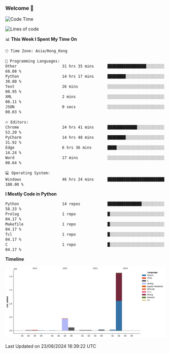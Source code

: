 ### Welcome 👋

<!--START_SECTION:waka-->
![Code Time](http://img.shields.io/badge/Code%20Time-228%20hrs%2026%20mins-blue)

![Lines of code](https://img.shields.io/badge/From%20Hello%20World%20I%27ve%20Written-2.8%20million%20lines%20of%20code-blue)

📊 **This Week I Spent My Time On** 

```text
🕑︎ Time Zone: Asia/Hong_Kong

💬 Programming Languages: 
Other                    31 hrs 35 mins      █████████████████░░░░░░░░   68.08 % 
Python                   14 hrs 17 mins      ████████░░░░░░░░░░░░░░░░░   30.80 % 
Text                     26 mins             ░░░░░░░░░░░░░░░░░░░░░░░░░   00.95 % 
XML                      2 mins              ░░░░░░░░░░░░░░░░░░░░░░░░░   00.11 % 
JSON                     0 secs              ░░░░░░░░░░░░░░░░░░░░░░░░░   00.03 % 

🔥 Editors: 
Chrome                   24 hrs 41 mins      █████████████░░░░░░░░░░░░   53.20 % 
PyCharm                  14 hrs 48 mins      ████████░░░░░░░░░░░░░░░░░   31.92 % 
Edge                     6 hrs 36 mins       ████░░░░░░░░░░░░░░░░░░░░░   14.24 % 
Word                     17 mins             ░░░░░░░░░░░░░░░░░░░░░░░░░   00.64 % 

💻 Operating System: 
Windows                  46 hrs 24 mins      █████████████████████████   100.00 % 
```

**I Mostly Code in Python** 

```text
Python                   14 repos            ███████████████░░░░░░░░░░   58.33 % 
Prolog                   1 repo              █░░░░░░░░░░░░░░░░░░░░░░░░   04.17 % 
Makefile                 1 repo              █░░░░░░░░░░░░░░░░░░░░░░░░   04.17 % 
Tcl                      1 repo              █░░░░░░░░░░░░░░░░░░░░░░░░   04.17 % 
C                        1 repo              █░░░░░░░░░░░░░░░░░░░░░░░░   04.17 % 
```



**Timeline**

![Lines of Code chart](https://raw.githubusercontent.com/xhj2501/xhj2501/main/assets/bar_graph.png)


 Last Updated on 23/06/2024 18:39:22 UTC
<!--END_SECTION:waka-->



